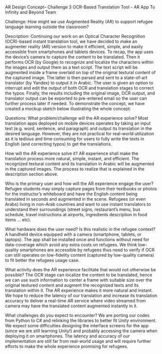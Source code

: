 AR Design Concept– Challenge 3
OCR-Based Translation Tool - AR App
To Infinity and Beyond Team

Challenge: How might we use Augmented Reality (AR) to support refugee language learning outside the classroom?

Description:
Continuing our work on an Optical Character Recognition (OCR)-based instant translation tool, we have decided to make an augmenter reality (AR) version to make it efficient, simple, and easily accessible from smartphones and tablets devices. To recap, the app uses the device’s camera to capture the content to be translated. Then it performs OCR (by Google) to recognize and localize the characters within the images and output them as a text script. The text script will be augmented inside a frame overlaid on top of the original textural content of the captured image. The latter is then parsed and sent to a state-of-art translator (by Yandex) to output it in Arabic. The user is given an option to interrupt and edit the output of both OCR and translation stages to correct the typos. Finally, the results including the original image, OCR output, and translator output can be exported to pre-entered email so the user can further process later if needed.
To demonstrate the concept, we have created a mockup sketch below illustrating the whole concept:


Questions:
What problem/challenge will the AR experience solve?
Most translation apps deployed on mobile devices operates by taking an input text (e.g. word, sentence, and paragraph) and output its translation in the desired language. However, they are not practical for real-world utilization as it is tedious and time consuming for users to fully write the texts in English (and correcting typos) to get the translations.

How will the AR experience solve it?
AR experience shall make the translation process more natural, simple, instant, and efficient. The recognized textural content and its translation in Arabic will be augmented in the captured images. The process to realize that is explained in the description section above.
 
Who is the primary user and how will the AR experience engage the user?
Refugee students may simply capture pages from their textbooks or photos for the instructor’s whiteboard and have the English content being translated in seconds and augmented in the scene. Refugees (or even Arabs) living in non-Arab countries and want to use instant translators to understand their surroundings (street signs, restaurant’s menu, bus schedule, travel instructions at airports, ingredients description in food items … etc).
	
What hardware does the user need? Is this realistic in the refugee context? 
A handheld device equipped with a camera (smartphone, tablets, or laptops). The app shall be installed once and functions without need for data-coverage which avoid any extra costs on refugees. We think low-quality smartphones are accessible by refugees thus need to verify if OCR can still operates on low-fidelity content (captured by low-quality camera) to fit better the refugees usage case. 

What activity does the AR experience facilitate that would not otherwise be possible? 
The OCR stage can localize the content to be translated, hence we can use such information to center a frame with suitable size over the original textured content and augment the recognized texts and its translation within it. The AR experience makes it more natural and instant. We hope to reduce the latency of our translation and increase its translation accuracy to deliver a real-time AR service where video streamed from camera may have the translated content augmented instantly in it.    

What challenges do you expect to encounter?
We are porting our codes from Python to C# and relinking the libraries to better fit Unity environment. We expect some difficulties designing the interface screens for the app (since we are still learning Unity!) and probably accessing the camera when deploying it on smartphones. The latency and accuracy of our implementation are still far from real-world usage and will require further efforts to make the whole experience promising for refugees.
